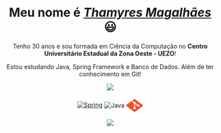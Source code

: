 <div>
  <h1 align="center"> Meu nome é <a href="https:/www.linkedin.com/in/thamyres-alves/"><i>Thamyres Magalhães</i></a> 😃️</h1>
  <p align="center">Tenho 30 anos e sou formada em Ciência da Computação no <b>Centro Universitário Estadual da Zona Oeste - UEZO</b>!
  </a><br>
  <p align="center">Estou estudando Java, Spring Framework e Banco de Dados. Além de ter conhecimento em Git!</h2>
</div>

<div align="center">
     <img height="150em" src="https://github-readme-stats.vercel.app/api/top-langs/?username=Thamyresarm&theme=codeSTACKr&hide_border=false&&layout=compact"/>
  </a>
</div>

<div align="center" valign="top"><br>
  <a href="https://spring.io/" title="Spring"><img src="https://github.com/get-icon/geticon/raw/master/icons/spring.svg" alt="Spring" width="56px" height="56px"></a>
  <img align="center" alt="Java" height="30" width="40"src="https://cdn.jsdelivr.net/gh/devicons/devicon/icons/java/java-original.svg" />
  <img align="center" alt="git" height="30" width="40" src="https://raw.githubusercontent.com/devicons/devicon/master/icons/git/git-original.svg">
  </div><br>

<div align="center">
  <a href="https://www.linkedin.com/in/thamyres-alves/" target="_blank"><img src="https://img.shields.io/badge/-LinkedIn-%230077B5?style=for-the-badge&logo=linkedin&logoColor=white" target="_blank"></a>
</div>


